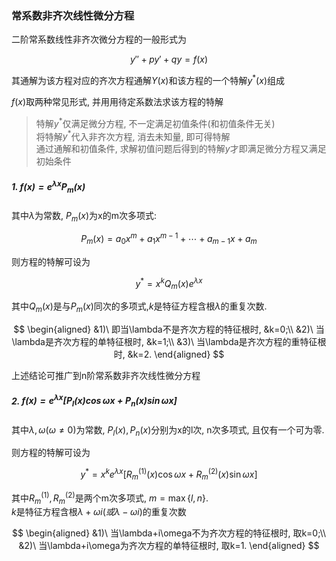 ### 常系数非齐次线性微分方程

二阶常系数线性非齐次微分方程的一般形式为

$$
y''+py'+qy =f(x)
$$

其通解为该方程对应的齐次方程通解$Y(x)$和该方程的一个特解$y^*(x)$组成

$f(x)$取两种常见形式, 并用用待定系数法求该方程的特解

> 特解$y^*$仅满足微分方程, 不一定满足初值条件(和初值条件无关) <BR>
> 将特解$y^*$代入非齐次方程, 消去未知量, 即可得特解 <BR>
> 通过通解和初值条件, 求解初值问题后得到的特解$y$才即满足微分方程又满足初始条件 <BR>

##### 1. $f(x)=e^{\lambda x}P_m (x)$

其中$\lambda$为常数, $P_m(x)$为x的m次多项式:

$$
P_m(x)= a_0 x^{m}+ a_1 x^{m-1} + \cdots + a_{m-1} x + a_m
$$

则方程的特解可设为

$$
y^*= x^k Q_m(x)e^{\lambda x}
$$

其中$Q_m(x)$是与$P_m(x)$同次的多项式,$k$是特征方程含根$\lambda$的重复次数.

$$
\begin{aligned}
&1)\ 即当\lambda不是齐次方程的特征根时, &k=0;\\
&2)\ 当\lambda是齐次方程的单特征根时, &k=1;\\
&3)\ 当\lambda是齐次方程的重特征根时, &k=2.
\end{aligned}
$$

上述结论可推广到n阶常系数非齐次线性微分方程

##### 2. $f(x)=e^{\lambda x}[P_l(x)\cos \omega x+P_n(x)\sin \omega x]$

其中$\lambda, \omega(\omega \not= 0)$为常数, $P_l(x),P_n(x)$分别为x的l次, n次多项式, 且仅有一个可为零.

则方程的特解可设为

$$
y^*=x^k e^{\lambda x}[R_m^{(1)}(x)\cos \omega x+ R_m^{(2)}(x)\sin \omega x]
$$

其中$R_m^{(1)}, R_m^{(2)}$是两个m次多项式, $m=\max\{l,n\}$. <BR>
$k$是特征方程含根$\lambda+\omega i(或 \lambda - \omega i)$的重复次数

$$
\begin{aligned}
&1)\ 当\lambda+i\omega不为齐次方程的特征根时, 取k=0;\\
&2)\ 当\lambda+i\omega为齐次方程的单特征根时, 取k=1.
\end{aligned}
$$
